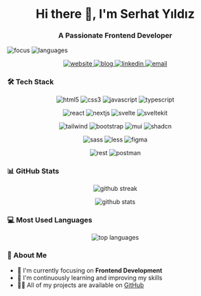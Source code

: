 <h1 align="center">Hi there 👋, I'm Serhat Yıldız</h1>
<h3 align="center">A Passionate Frontend Developer</h3>

<p align="center"></p>
  <img src="https://img.shields.io/badge/Focus-Frontend%20Development-blue" alt="focus"/>
  <img src="https://img.shields.io/badge/Languages-Turkish%20%26%20English-brightgreen" alt="languages"/>
</p>

<p align="center">
  <a href="https://serhatdev.vercel.app/">
    <img src="https://img.shields.io/badge/Portfolio-serhatdev.vercel.app-2ea44f?style=for-the-badge&logo=vercel&logoColor=white" alt="website"/>
  </a>
  <a href="https://serhatdev.vercel.app/blog">
    <img src="https://img.shields.io/badge/Blog-blog.serhatdev-FF4088?style=for-the-badge&logo=hugo&logoColor=white" alt="blog"/>
  </a>
  <a href="https://www.linkedin.com/in/serhat-yldz/">
    <img src="https://img.shields.io/badge/LinkedIn-Connect-0077B5?style=for-the-badge&logo=linkedin&logoColor=white" alt="linkedin"/>
  </a>
  <a href="mailto:serhatgulcanyldz04@gmail.com">
    <img src="https://img.shields.io/badge/Email-Contact%20Me-d14836?style=for-the-badge&logo=gmail&logoColor=white" alt="email"/>
  </a>
</p>

### 🛠️ Tech Stack

<p align="center">
  <img src="https://img.shields.io/badge/HTML5-E34F26?style=for-the-badge&logo=html5&logoColor=white" alt="html5"/>
  <img src="https://img.shields.io/badge/CSS3-1572B6?style=for-the-badge&logo=css3&logoColor=white" alt="css3"/>
  <img src="https://img.shields.io/badge/JavaScript-F7DF1E?style=for-the-badge&logo=javascript&logoColor=black" alt="javascript"/>
  <img src="https://img.shields.io/badge/TypeScript-3178C6?style=for-the-badge&logo=typescript&logoColor=white" alt="typescript"/>
</p>

<p align="center">
  <img src="https://img.shields.io/badge/React-20232A?style=for-the-badge&logo=react&logoColor=61DAFB" alt="react"/>
  <img src="https://img.shields.io/badge/Next.js-000000?style=for-the-badge&logo=next.js&logoColor=white" alt="nextjs"/>
  <img src="https://img.shields.io/badge/Svelte-FF3E00?style=for-the-badge&logo=svelte&logoColor=white" alt="svelte"/>
  <img src="https://img.shields.io/badge/SvelteKit-FF3E00?style=for-the-badge&logo=svelte&logoColor=white" alt="sveltekit"/>
</p>

<p align="center">
  <img src="https://img.shields.io/badge/Tailwind_CSS-38B2AC?style=for-the-badge&logo=tailwind-css&logoColor=white" alt="tailwind"/>
  <img src="https://img.shields.io/badge/Bootstrap-563D7C?style=for-the-badge&logo=bootstrap&logoColor=white" alt="bootstrap"/>
  <img src="https://img.shields.io/badge/Material_UI-0081CB?style=for-the-badge&logo=mui&logoColor=white" alt="mui"/>
  <img src="https://img.shields.io/badge/shadcn%2Fui-000000?style=for-the-badge&logo=shadcnui&logoColor=white" alt="shadcn"/>
</p>

<p align="center">
  <img src="https://img.shields.io/badge/Sass-CC6699?style=for-the-badge&logo=sass&logoColor=white" alt="sass"/>
  <img src="https://img.shields.io/badge/Less-1D365D?style=for-the-badge&logo=less&logoColor=white" alt="less"/>
  <img src="https://img.shields.io/badge/Figma-F24E1E?style=for-the-badge&logo=figma&logoColor=white" alt="figma"/>
</p>

<p align="center">
  <img src="https://img.shields.io/badge/REST_API-02569B?style=for-the-badge&logo=rest&logoColor=white" alt="rest"/>
  <img src="https://img.shields.io/badge/Postman-FF6C37?style=for-the-badge&logo=postman&logoColor=white" alt="postman"/>
</p>

### 📊 GitHub Stats

<p align="center">
  <img src="https://github-readme-streak-stats.herokuapp.com/?user=serhat-yildiz&theme=radical" alt="github streak" />
</p>

<p align="center">
  <img src="https://github-readme-stats.vercel.app/api?username=serhat-yildiz&show_icons=true&theme=radical" alt="github stats" />
</p>

### 💻 Most Used Languages

<p align="center">
  <img src="https://github-readme-stats.vercel.app/api/top-langs/?username=serhat-yildiz&layout=compact&theme=radical" alt="top languages" />
</p>

### 📌 About Me

- 🔭 I'm currently focusing on **Frontend Development**
- 🌱 I'm continuously learning and improving my skills
- 👨‍💻 All of my projects are available on [GitHub](https://github.com/serhat-yildiz)
